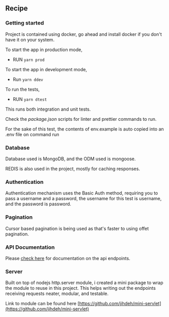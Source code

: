 ## Recipe


### Getting started

Project is contained using docker, go ahead and install docker if you don't have it on your system.

To start the app in production mode,

  - RUN `yarn prod`

To start the app in development mode,

  - Run `yarn ddev`

To run the tests,

  - RUN `yarn dtest`

  This runs both integration and unit tests.

Check the *package.json* scripts for linter and prettier commands to run.

For the sake of this test, the contents of env.example is auto copied into an .env file on command run

### Database

Database used is MongoDB, and the ODM used is mongoose.

REDIS is also used in the project, mostly for caching responses.

### Authentication

Authentication mechanism uses the Basic Auth method, requiring you to pass a username and a password, the username for this test is username, and the password is password.

### Pagination

Cursor based pagination is being used as that's faster to using offet pagination.

### API Documentation

Please [check here](api.md) for documentation on the api endpoints.

### Server

Built on top of nodejs http.server module, i created a mini package to wrap the module to reuse in this project. This helps writing out the endpoints receiving requests neater, modular, and testable.

Link to module can be found here [https://github.com/jihdeh/mini-servlet](https://github.com/jihdeh/mini-servlet)